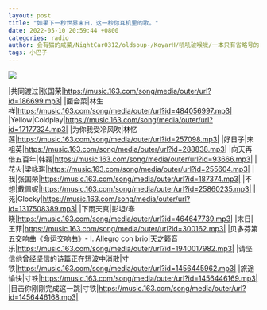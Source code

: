 ```yaml
---
layout: post
title: "如果下一秒世界末日，这一秒你耳机里的歌。"
date: 2022-05-10 20:59:44 +0800
categories: radio
author: 会有猫的咸菜/NightCar0312/oldsoup-/KoyarH/吼吼破喉咙/一本只有省略号的书/Simeiii
tags: 小巴子
---
```

![]({{site.baseurl}}/images/cover_20220510.jpg)

|共同渡过|张国荣|https://music.163.com/song/media/outer/url?id=186699.mp3|
|面会菜|林生祥|https://music.163.com/song/media/outer/url?id=484056997.mp3|
|Yellow|Coldplay|https://music.163.com/song/media/outer/url?id=17177324.mp3|
|为你我受冷风吹|林忆莲|https://music.163.com/song/media/outer/url?id=257098.mp3|
|好日子|宋祖英|https://music.163.com/song/media/outer/url?id=288838.mp3|
|向天再借五百年|韩磊|https://music.163.com/song/media/outer/url?id=93666.mp3|
|花火|梁咏琪|https://music.163.com/song/media/outer/url?id=255604.mp3|
|我|张国荣|https://music.163.com/song/media/outer/url?id=187374.mp3|
|不想|戴佩妮|https://music.163.com/song/media/outer/url?id=25860235.mp3|
|死|Glocky|https://music.163.com/song/media/outer/url?id=1317508389.mp3|
|下雨天真|彭坦/春晓|https://music.163.com/song/media/outer/url?id=464647739.mp3|
|末日|王菲|https://music.163.com/song/media/outer/url?id=300162.mp3|
|贝多芬第五交响曲《命运交响曲》- I. Allegro con brio|天之籁音乐|https://music.163.com/song/media/outer/url?id=1940017982.mp3|
|请坚信他曾经坚信的诗篇正在短波中消散|寸铁|https://music.163.com/song/media/outer/url?id=1456445962.mp3|
|旅途愉快|寸铁|https://music.163.com/song/media/outer/url?id=1456446169.mp3|
|目击你刚刚完成这一跳|寸铁|https://music.163.com/song/media/outer/url?id=1456446168.mp3|

